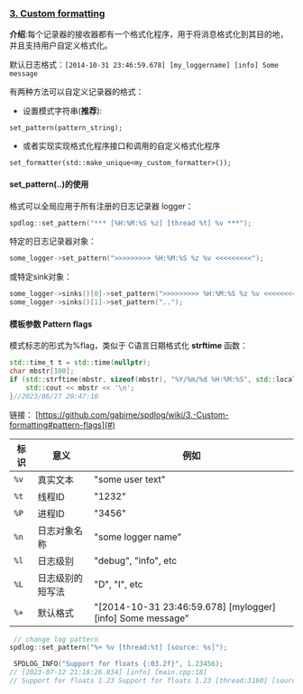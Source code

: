 ### [3. Custom formatting](https://github.com/gabime/spdlog/wiki/3.-Custom-formatting)

**介绍**:每个记录器的接收器都有一个格式化程序，用于将消息格式化到其目的地，并且支持用户自定义格式化。

默认日志格式：`[2014-10-31 23:46:59.678] [my_loggername] [info] Some message`

有两种方法可以自定义记录器的格式：

- 设置模式字符串(**推荐**):

```
set_pattern(pattern_string);
```

- 或者实现实现格式化程序接口和调用的自定义格式化程序

```
set_formatter(std::make_unique<my_custom_formatter>());
```



#### set_pattern(..)的使用

格式可以全局应用于所有注册的日志记录器 logger：

```cpp
spdlog::set_pattern("*** [%H:%M:%S %z] [thread %t] %v ***");
```

特定的日志记录器对象：

```cpp
some_logger->set_pattern(">>>>>>>>> %H:%M:%S %z %v <<<<<<<<<");
```

或特定sink对象：

```cpp
some_logger->sinks()[0]->set_pattern(">>>>>>>>> %H:%M:%S %z %v <<<<<<<<<");
some_logger->sinks()[1]->set_pattern("..");
```



#### 模板参数 Pattern flags

模式标志的形式为%flag，类似于 C语言日期格式化 **strftime** 函数：

```cpp
std::time_t t = std::time(nullptr);
char mbstr[100];
if (std::strftime(mbstr, sizeof(mbstr), "%Y/%m/%d %H:%M:%S", std::localtime(&t))) {
    std::cout << mbstr << '\n';
}//2023/06/27 20:47:10
```

链接： [https://github.com/gabime/spdlog/wiki/3.-Custom-formatting#pattern-flags](#)

| 标识 | 意义             | 例如                                                       |
| ---- | ---------------- | ---------------------------------------------------------- |
| `%v` | 真实文本         | "some user text"                                           |
| `%t` | 线程ID           | "1232"                                                     |
| `%P` | 进程ID           | "3456"                                                     |
| `%n` | 日志对象名称     | "some logger name"                                         |
| `%l` | 日志级别         | "debug", "info", etc                                       |
| `%L` | 日志级别的短写法 | "D", "I", etc                                              |
| `%+` | 默认格式         | "[2014-10-31 23:46:59.678] [mylogger] [info] Some message" |

```cpp
 // change log pattern
spdlog::set_pattern("%+ %v [thread:%t] [source: %s]");

 SPDLOG_INFO("Support for floats {:03.2f}", 1.23456);
// [2023-07-12 21:18:26.834] [info] [main.cpp:18] 
// Support for floats 1.23 Support for floats 1.23 [thread:3160] [source: main.cpp]
```

